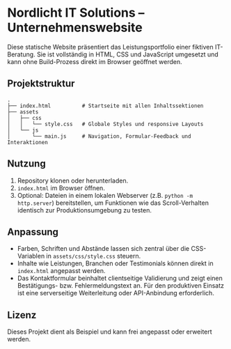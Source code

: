 # Nordlicht IT Solutions – Unternehmenswebsite

Diese statische Website präsentiert das Leistungsportfolio einer fiktiven IT-Beratung. Sie ist vollständig in HTML, CSS und JavaScript umgesetzt und kann ohne Build-Prozess direkt im Browser geöffnet werden.

## Projektstruktur

```
.
├── index.html          # Startseite mit allen Inhaltssektionen
├── assets
│   ├── css
│   │   └── style.css   # Globale Styles und responsive Layouts
│   └── js
│       └── main.js     # Navigation, Formular-Feedback und Interaktionen
```

## Nutzung

1. Repository klonen oder herunterladen.
2. `index.html` im Browser öffnen.
3. Optional: Dateien in einem lokalen Webserver (z.B. `python -m http.server`) bereitstellen, um Funktionen wie das Scroll-Verhalten identisch zur Produktionsumgebung zu testen.

## Anpassung

- Farben, Schriften und Abstände lassen sich zentral über die CSS-Variablen in `assets/css/style.css` steuern.
- Inhalte wie Leistungen, Branchen oder Testimonials können direkt in `index.html` angepasst werden.
- Das Kontaktformular beinhaltet clientseitige Validierung und zeigt einen Bestätigungs- bzw. Fehlermeldungstext an. Für den produktiven Einsatz ist eine serverseitige Weiterleitung oder API-Anbindung erforderlich.

## Lizenz

Dieses Projekt dient als Beispiel und kann frei angepasst oder erweitert werden.
